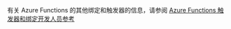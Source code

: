 有关 Azure Functions 的其他绑定和触发器的信息，请参阅 [Azure Functions 触发器和绑定开发人员参考](../articles/azure-functions/functions-triggers-bindings.md)

